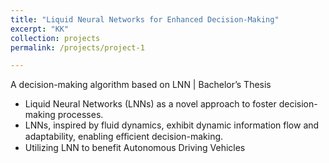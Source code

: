 ```yaml
---
title: "Liquid Neural Networks for Enhanced Decision-Making"
excerpt: "KK"
collection: projects
permalink: /projects/project-1

---
```


A decision-making algorithm based on LNN | Bachelor’s Thesis 

- Liquid Neural Networks (LNNs) as a novel approach to foster decision-making processes.
- LNNs, inspired by fluid dynamics, exhibit dynamic information flow and adaptability, enabling eﬀicient decision-making.
- Utilizing LNN to benefit Autonomous Driving Vehicles